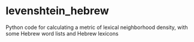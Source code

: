 # levenshtein_hebrew
Python code for calculating a metric of lexical neighborhood density, with some Hebrew word lists and Hebrew lexicons
